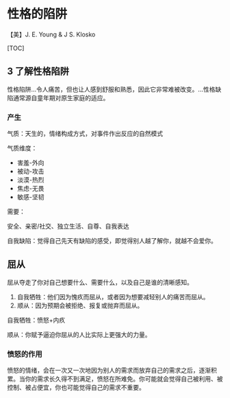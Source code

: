 # 性格的陷阱

【美】J. E. Young & J S. Klosko



[TOC]





## 3 了解性格陷阱

性格陷阱...令人痛苦，但也让人感到舒服和熟悉，因此它非常难被改变。...性格缺陷通常源自童年期对原生家庭的适应。



### 产生

气质：天生的，情绪构成方式，对事件作出反应的自然模式



气质维度：

- 害羞-外向
- 被动-攻击
- 淡漠-热烈
- 焦虑-无畏
- 敏感-坚韧



需要：

安全、亲密/社交、独立生活、自尊、自我表达

自我缺陷：觉得自己先天有缺陷的感受，即觉得别人越了解你，就越不会爱你。





## 屈从

屈从夺走了你对自己想要什么、需要什么，以及自己是谁的清晰感知。



1. 自我牺牲：他们因为愧疚而屈从，或者因为想要减轻别人的痛苦而屈从。
2. 顺从：因为预期会被拒绝、报复或抛弃而屈从。



自我牺牲：愤怒+内疚

顺从：你赋予逼迫你屈从的人比实际上更强大的力量。





### 愤怒的作用

愤怒的情绪，会在一次又一次地因为别人的需求而放弃自己的需求之后，逐渐积累。当你的需求长久得不到满足，愤怒在所难免。你可能就会觉得自己被利用、被控制、被占便宜，你也可能觉得自己的需求不重要。



